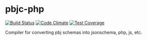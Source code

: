 pbjc-php
=============

[![Build Status](https://api.travis-ci.org/gdbots/pbjc-php.svg)](https://travis-ci.org/gdbots/pbjc-php)
[![Code Climate](https://codeclimate.com/github/gdbots/pbjc-php/badges/gpa.svg)](https://codeclimate.com/github/gdbots/pbjc-php)
[![Test Coverage](https://codeclimate.com/github/gdbots/pbjc-php/badges/coverage.svg)](https://codeclimate.com/github/gdbots/pbjc-php/coverage)

Compiler for converting pbj schemas into jsonschema, php, js, etc.
